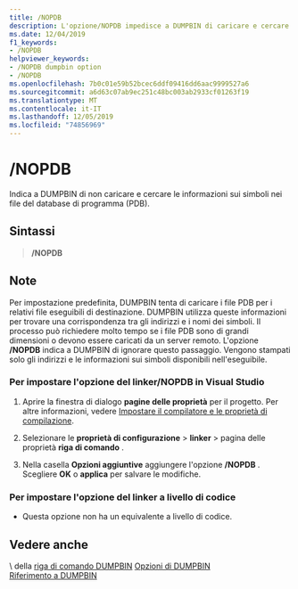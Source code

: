 ```yaml
---
title: /NOPDB
description: L'opzione/NOPDB impedisce a DUMPBIN di caricare e cercare informazioni sui simboli nei file PDB.
ms.date: 12/04/2019
f1_keywords:
- /NOPDB
helpviewer_keywords:
- /NOPDB dumpbin option
- /NOPDB
ms.openlocfilehash: 7b0c01e59b52bcec6ddf09416dd6aac9999527a6
ms.sourcegitcommit: a6d63c07ab9ec251c48bc003ab2933cf01263f19
ms.translationtype: MT
ms.contentlocale: it-IT
ms.lasthandoff: 12/05/2019
ms.locfileid: "74856969"
---
```

# <a name="nopdb"></a>/NOPDB

Indica a DUMPBIN di non caricare e cercare le informazioni sui simboli nei file del database di programma (PDB).

## <a name="syntax"></a>Sintassi

> **/NOPDB**

## <a name="remarks"></a>Note

Per impostazione predefinita, DUMPBIN tenta di caricare i file PDB per i relativi file eseguibili di destinazione. DUMPBIN utilizza queste informazioni per trovare una corrispondenza tra gli indirizzi e i nomi dei simboli. Il processo può richiedere molto tempo se i file PDB sono di grandi dimensioni o devono essere caricati da un server remoto. L'opzione **/NOPDB** indica a DUMPBIN di ignorare questo passaggio. Vengono stampati solo gli indirizzi e le informazioni sui simboli disponibili nell'eseguibile.

### <a name="to-set-the-nopdb-linker-option-in-visual-studio"></a>Per impostare l'opzione del linker/NOPDB in Visual Studio

1. Aprire la finestra di dialogo **pagine delle proprietà** per il progetto. Per altre informazioni, vedere [Impostare il compilatore e le proprietà di compilazione](../working-with-project-properties.md).

1. Selezionare le **proprietà di configurazione** > **linker** > pagina delle proprietà **riga di comando** .

1. Nella casella **Opzioni aggiuntive** aggiungere l'opzione **/NOPDB** . Scegliere **OK** o **applica** per salvare le modifiche.

### <a name="to-set-this-linker-option-programmatically"></a>Per impostare l'opzione del linker a livello di codice

- Questa opzione non ha un equivalente a livello di codice.

## <a name="see-also"></a>Vedere anche

\ della [riga di comando DUMPBIN](dumpbin-command-line.md)
[Opzioni di DUMPBIN](dumpbin-options.md)\
[Riferimento a DUMPBIN](dumpbin-reference.md)
